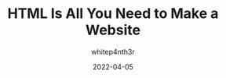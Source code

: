 ---
author: whitep4nth3r
date: 2022-04-05
permalink: false
publisher: thepracticaldev
tags:
  - html
target_url: https://dev.to/whitep4nth3r/html-is-all-you-need-to-make-a-website-1iig
title: HTML Is All You Need to Make a Website
---